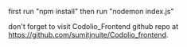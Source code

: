 first run "npm install"
then run "nodemon index.js"

don't forget to visit Codolio_Frontend github repo at https://github.com/sumitjnuite/Codolio_frontend.
